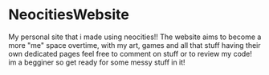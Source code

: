 # NeocitiesWebsite
My personal site that i made using neocities!! The website aims to become a more "me" space overtime, with my art, games and all that stuff having their own dedicated pages
feel free to comment on stuff or to review my code! im a begginer so get ready for some messy stuff in it!
